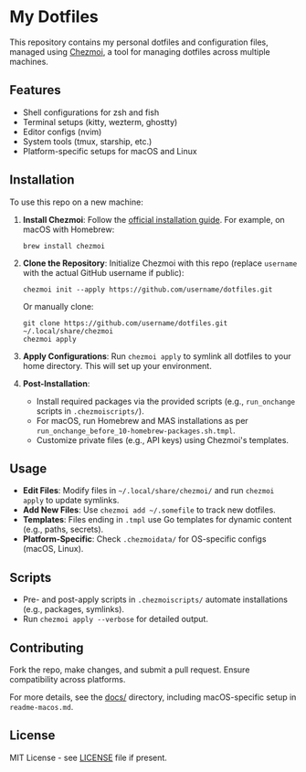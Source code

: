 # My Dotfiles

This repository contains my personal dotfiles and configuration files, managed using [Chezmoi](https://www.twpayne.com/chezmoi/), a tool for managing dotfiles across multiple machines.

## Features
- Shell configurations for zsh and fish
- Terminal setups (kitty, wezterm, ghostty)
- Editor configs (nvim)
- System tools (tmux, starship, etc.)
- Platform-specific setups for macOS and Linux

## Installation
To use this repo on a new machine:

1. **Install Chezmoi**:
   Follow the [official installation guide](https://www.twpayne.com/chezmoi/getting-started.html). For example, on macOS with Homebrew:
   ```
   brew install chezmoi
   ```

2. **Clone the Repository**:
   Initialize Chezmoi with this repo (replace `username` with the actual GitHub username if public):
   ```
   chezmoi init --apply https://github.com/username/dotfiles.git
   ```
   Or manually clone:
   ```
   git clone https://github.com/username/dotfiles.git ~/.local/share/chezmoi
   chezmoi apply
   ```

3. **Apply Configurations**:
   Run `chezmoi apply` to symlink all dotfiles to your home directory. This will set up your environment.

4. **Post-Installation**:
   - Install required packages via the provided scripts (e.g., `run_onchange` scripts in `.chezmoiscripts/`).
   - For macOS, run Homebrew and MAS installations as per `run_onchange_before_10-homebrew-packages.sh.tmpl`.
   - Customize private files (e.g., API keys) using Chezmoi's templates.

## Usage
- **Edit Files**: Modify files in `~/.local/share/chezmoi/` and run `chezmoi apply` to update symlinks.
- **Add New Files**: Use `chezmoi add ~/.somefile` to track new dotfiles.
- **Templates**: Files ending in `.tmpl` use Go templates for dynamic content (e.g., paths, secrets).
- **Platform-Specific**: Check `.chezmoidata/` for OS-specific configs (macOS, Linux).

## Scripts
- Pre- and post-apply scripts in `.chezmoiscripts/` automate installations (e.g., packages, symlinks).
- Run `chezmoi apply --verbose` for detailed output.

## Contributing
Fork the repo, make changes, and submit a pull request. Ensure compatibility across platforms.

For more details, see the [docs/](./docs/) directory, including macOS-specific setup in `readme-macos.md`.

## License
MIT License - see [LICENSE](LICENSE) file if present.